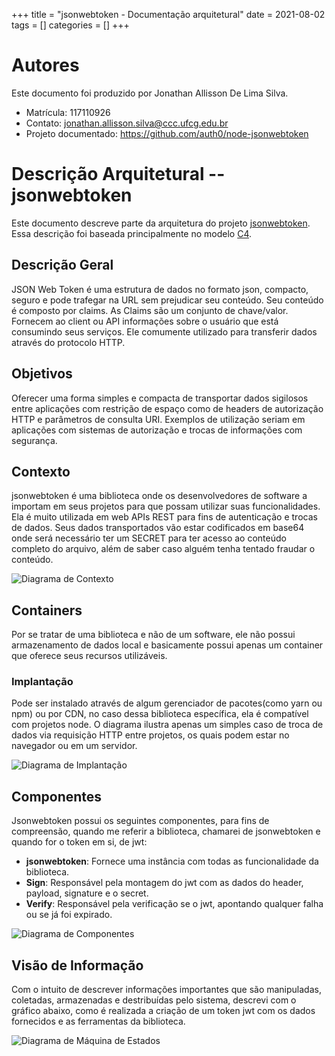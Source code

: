 +++
title = "jsonwebtoken - Documentação arquitetural"
date = 2021-08-02
tags = []
categories = []
+++


# Autores

Este documento foi produzido por Jonathan Allisson De Lima Silva.

- Matrícula: 117110926
- Contato: jonathan.allisson.silva@ccc.ufcg.edu.br
- Projeto documentado: https://github.com/auth0/node-jsonwebtoken

# Descrição Arquitetural -- jsonwebtoken
Este documento descreve parte da arquitetura do projeto [jsonwebtoken](https://github.com/auth0/node-jsonwebtoken). Essa descrição foi baseada principalmente no modelo [C4](https://c4model.com/).

## Descrição Geral 

JSON Web Token é uma estrutura de dados no formato json, compacto, seguro e pode trafegar na URL sem prejudicar seu conteúdo. Seu conteúdo é composto por claims. As Claims são um conjunto de chave/valor. Fornecem ao client ou API informações sobre o usuário que está consumindo seus serviços. Ele comumente utilizado para transferir dados através do protocolo HTTP.

## Objetivos

Oferecer uma forma simples e compacta de transportar dados sigilosos entre aplicações com restrição de espaço como de headers de autorização HTTP e parâmetros de consulta URI. Exemplos de utilização seriam em aplicações com sistemas de autorização e trocas de informações com segurança.

## Contexto

jsonwebtoken é uma biblioteca onde os desenvolvedores de software a importam em seus projetos para que possam utilizar suas funcionalidades. Ela é muito utilizada em web APIs REST para fins de autenticação e trocas de dados.
Seus dados transportados vão estar codificados em base64 onde será necessário ter um SECRET para ter acesso ao conteúdo completo do arquivo, além de saber caso alguém tenha tentado fraudar o conteúdo.

![Diagrama de Contexto](context-diagram.png)

## Containers


Por se tratar de uma biblioteca e não de um software, ele não possui armazenamento de dados local e basicamente possui apenas um container que oferece seus recursos utilizáveis. 


### Implantação

Pode ser instalado através de algum gerenciador de pacotes(como yarn ou npm) ou por CDN, no caso dessa biblioteca específica, ela é compatível com projetos node.
O diagrama ilustra apenas um simples caso de troca de dados via requisição HTTP entre projetos, os quais podem estar no navegador ou em um servidor.

![Diagrama de Implantação](deployment-diagram.png)


## Componentes

Jsonwebtoken possui os seguintes componentes, para fins de compreensão, quando me referir a biblioteca, chamarei de jsonwebtoken e quando for o token em si, de jwt:

- **jsonwebtoken**: Fornece uma instância com todas as funcionalidade da biblioteca.
- **Sign**: Responsável pela montagem do jwt com as dados do header, payload, signature e o secret.
- **Verify**: Responsável pela verificação se o jwt, apontando qualquer falha ou se já foi expirado.

![Diagrama de Componentes](components-diagram.png)

## Visão de Informação

Com o intuito de descrever informações importantes que são manipuladas, coletadas, armazenadas e destribuídas pelo sistema, descrevi com o gráfico abaixo, como é realizada a criação de um token jwt com os dados fornecidos e as ferramentas da biblioteca.

![Diagrama de Máquina de Estados](states-diagram.png)